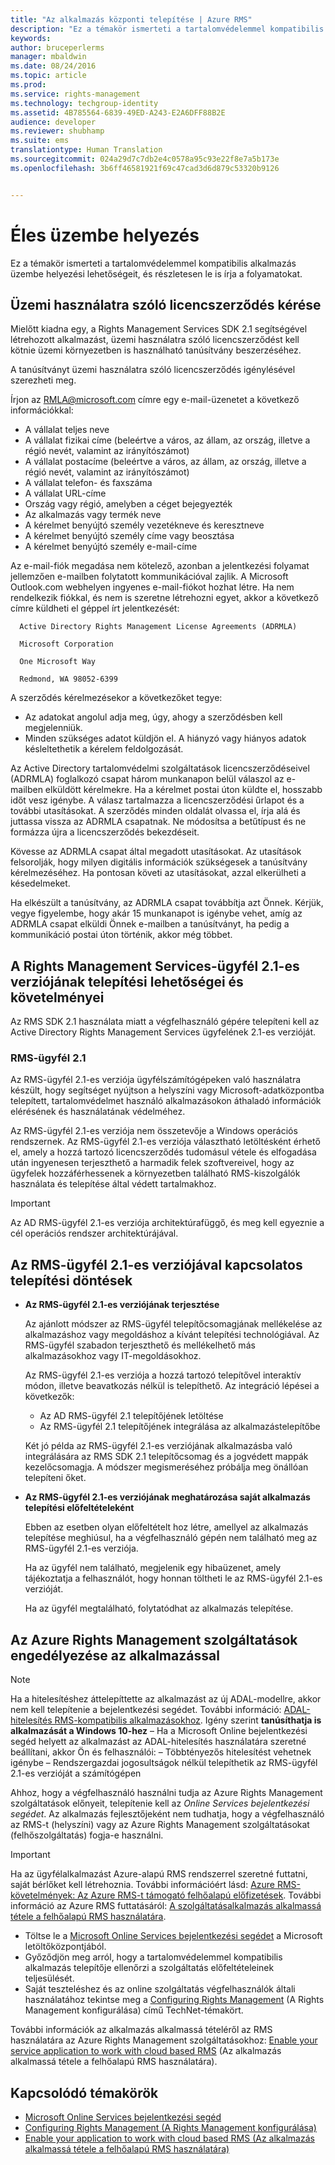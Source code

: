 ```yaml
---
title: "Az alkalmazás központi telepítése | Azure RMS"
description: "Ez a témakör ismerteti a tartalomvédelemmel kompatibilis alkalmazás üzembe helyezési lehetőségeit, és részletesen le is írja a folyamatokat."
keywords: 
author: bruceperlerms
manager: mbaldwin
ms.date: 08/24/2016
ms.topic: article
ms.prod: 
ms.service: rights-management
ms.technology: techgroup-identity
ms.assetid: 4B785564-6839-49ED-A243-E2A6DFF88B2E
audience: developer
ms.reviewer: shubhamp
ms.suite: ems
translationtype: Human Translation
ms.sourcegitcommit: 024a29d7c7db2e4c0578a95c93e22f8e7a5b173e
ms.openlocfilehash: 3b6ff46581921f69c47cad3d6d879c53320b9126


---
```


# Éles üzembe helyezés


Ez a témakör ismerteti a tartalomvédelemmel kompatibilis alkalmazás üzembe helyezési lehetőségeit, és részletesen le is írja a folyamatokat.

## Üzemi használatra szóló licencszerződés kérése

 Mielőtt kiadna egy, a Rights Management Services SDK 2.1 segítségével létrehozott alkalmazást, üzemi használatra szóló licencszerződést kell kötnie üzemi környezetben is használható tanúsítvány beszerzéséhez.

A tanúsítványt üzemi használatra szóló licencszerződés igénylésével szerezheti meg.

Írjon az [RMLA@microsoft.com](mailto:rmla@microsoft.com) címre egy e-mail-üzenetet a következő információkkal:

- A vállalat teljes neve
- A vállalat fizikai címe (beleértve a város, az állam, az ország, illetve a régió nevét, valamint az irányítószámot)
- A vállalat postacíme (beleértve a város, az állam, az ország, illetve a régió nevét, valamint az irányítószámot)
- A vállalat telefon- és faxszáma
- A vállalat URL-címe
- Ország vagy régió, amelyben a céget bejegyezték
- Az alkalmazás vagy termék neve
- A kérelmet benyújtó személy vezetékneve és keresztneve
- A kérelmet benyújtó személy címe vagy beosztása
- A kérelmet benyújtó személy e-mail-címe

Az e-mail-fiók megadása nem kötelező, azonban a jelentkezési folyamat jellemzően e-mailben folytatott kommunikációval zajlik. A Microsoft Outlook.com webhelyen ingyenes e-mail-fiókot hozhat létre. Ha nem rendelkezik fiókkal, és nem is szeretne létrehozni egyet, akkor a következő címre küldheti el géppel írt jelentkezését:

      Active Directory Rights Management License Agreements (ADRMLA)

      Microsoft Corporation

      One Microsoft Way

      Redmond, WA 98052-6399

A szerződés kérelmezésekor a következőket tegye:
- Az adatokat angolul adja meg, úgy, ahogy a szerződésben kell megjelenniük.
- Minden szükséges adatot küldjön el. A hiányzó vagy hiányos adatok késleltethetik a kérelem feldolgozását.

Az Active Directory tartalomvédelmi szolgáltatások licencszerződéseivel (ADRMLA) foglalkozó csapat három munkanapon belül válaszol az e-mailben elküldött kérelmekre. Ha a kérelmet postai úton küldte el, hosszabb időt vesz igénybe. A válasz tartalmazza a licencszerződési űrlapot és a további utasításokat. A szerződés minden oldalát olvassa el, írja alá és juttassa vissza az ADRMLA csapatnak. Ne módosítsa a betűtípust és ne formázza újra a licencszerződés bekezdéseit.

Kövesse az ADRMLA csapat által megadott utasításokat. Az utasítások felsorolják, hogy milyen digitális információk szükségesek a tanúsítvány kérelmezéséhez. Ha pontosan követi az utasításokat, azzal elkerülheti a késedelmeket.

Ha elkészült a tanúsítvány, az ADRMLA csapat továbbítja azt Önnek. Kérjük, vegye figyelembe, hogy akár 15 munkanapot is igénybe vehet, amíg az ADRMLA csapat elküldi Önnek e-mailben a tanúsítványt, ha pedig a kommunikáció postai úton történik, akkor még többet.


## A Rights Management Services-ügyfél 2.1-es verziójának telepítési lehetőségei és követelményei

Az RMS SDK 2.1 használata miatt a végfelhasználó gépére telepíteni kell az Active Directory Rights Management Services ügyfelének 2.1-es verzióját.

### RMS-ügyfél 2.1

Az RMS-ügyfél 2.1-es verziója ügyfélszámítógépeken való használatra készült, hogy segítséget nyújtson a helyszíni vagy Microsoft-adatközpontba telepített, tartalomvédelmet használó alkalmazásokon áthaladó információk elérésének és használatának védelméhez.

Az RMS-ügyfél 2.1-es verziója nem összetevője a Windows operációs rendszernek. Az RMS-ügyfél 2.1-es verziója választható letöltésként érhető el, amely a hozzá tartozó licencszerződés tudomásul vétele és elfogadása után ingyenesen terjeszthető a harmadik felek szoftvereivel, hogy az ügyfelek hozzáférhessenek a környezetben található RMS-kiszolgálók használata és telepítése által védett tartalmakhoz.


> [!IMPORTANT]
> Az AD RMS-ügyfél 2.1-es verziója architektúrafüggő, és meg kell egyeznie a cél operációs rendszer architektúrájával.


## Az RMS-ügyfél 2.1-es verziójával kapcsolatos telepítési döntések

-   **Az RMS-ügyfél 2.1-es verziójának terjesztése**

    Az ajánlott módszer az RMS-ügyfél telepítőcsomagjának mellékelése az alkalmazáshoz vagy megoldáshoz a kívánt telepítési technológiával. Az RMS-ügyfél szabadon terjeszthető és mellékelhető más alkalmazásokhoz vagy IT-megoldásokhoz.

    Az RMS-ügyfél 2.1-es verziója a hozzá tartozó telepítővel interaktív módon, illetve beavatkozás nélkül is telepíthető. Az integráció lépései a következők:

    -   Az AD RMS-ügyfél 2.1 telepítőjének letöltése
    -   Az RMS-ügyfél 2.1 telepítőjének integrálása az alkalmazástelepítőbe

    Két jó példa az RMS-ügyfél 2.1-es verziójának alkalmazásba való integrálására az RMS SDK 2.1 telepítőcsomag és a jogvédett mappák kezelőcsomagja. A módszer megismeréséhez próbálja meg önállóan telepíteni őket.

-   **Az RMS-ügyfél 2.1-es verziójának meghatározása saját alkalmazás telepítési előfeltételeként**

    Ebben az esetben olyan előfeltételt hoz létre, amellyel az alkalmazás telepítése meghiúsul, ha a végfelhasználó gépén nem található meg az RMS-ügyfél 2.1-es verziója.

    Ha az ügyfél nem található, megjelenik egy hibaüzenet, amely tájékoztatja a felhasználót, hogy honnan töltheti le az RMS-ügyfél 2.1-es verzióját.

    Ha az ügyfél megtalálható, folytatódhat az alkalmazás telepítése.

## Az Azure Rights Management szolgáltatások engedélyezése az alkalmazással

> [!NOTE]
> Ha a hitelesítéshez áttelepíttette az alkalmazást az új ADAL-modellre, akkor nem kell telepítenie a bejelentkezési segédet. További információ: [ADAL-hitelesítés RMS-kompatibilis alkalmazásokhoz](adal-auth.md).
> Igény szerint **tanúsíthatja is alkalmazását a Windows 10-hez** – Ha a Microsoft Online bejelentkezési segéd helyett az alkalmazást az ADAL-hitelesítés használatára szeretné beállítani, akkor Ön és felhasználói: – Többtényezős hitelesítést vehetnek igénybe – Rendszergazdai jogosultságok nélkül telepíthetik az RMS-ügyfél 2.1-es verzióját a számítógépen


Ahhoz, hogy a végfelhasználó használni tudja az Azure Rights Management szolgáltatások előnyeit, telepítenie kell az *Online Services bejelentkezési segédet*. Az alkalmazás fejlesztőjeként nem tudhatja, hogy a végfelhasználó az RMS-t (helyszíni) vagy az Azure Rights Management szolgáltatásokat (felhőszolgáltatás) fogja-e használni.


> [!IMPORTANT]
> Ha az ügyfélalkalmazást Azure-alapú RMS rendszerrel szeretné futtatni, saját bérlőket kell létrehoznia. További információért lásd: [Azure RMS-követelmények: Az Azure RMS-t támogató felhőalapú előfizetések](../get-started/requirements-subscriptions.md).
> További információ az Azure RMS futtatásáról: [A szolgáltatásalkalmazás alkalmassá tétele a felhőalapú RMS használatára](how-to-use-file-api-with-aadrm-cloud.md).

-   Töltse le a [Microsoft Online Services bejelentkezési segédet](http://www.microsoft.com/en-us/download/details.aspx?id=28177) a Microsoft letöltőközpontjából.
-   Győződjön meg arról, hogy a tartalomvédelemmel kompatibilis alkalmazás telepítője ellenőrzi a szolgáltatás előfeltételeinek teljesülését.
-   Saját teszteléshez és az online szolgáltatás végfelhasználók általi használatához tekintse meg a [Configuring Rights Management](https://TechNet.Microsoft.Com/en-us/library/jj585002.aspx) (A Rights Management konfigurálása) című TechNet-témakört.

További információk az alkalmazás alkalmassá tételéről az RMS használatára az Azure Rights Management szolgáltatásokhoz: [Enable your service application to work with cloud based RMS](how-to-use-file-api-with-aadrm-cloud.md) (Az alkalmazás alkalmassá tétele a felhőalapú RMS használatára).

## Kapcsolódó témakörök

* [Microsoft Online Services bejelentkezési segéd](http://www.microsoft.com/en-us/download/details.aspx?id=28177)
* [Configuring Rights Management (A Rights Management konfigurálása)](https://TechNet.Microsoft.Com/en-us/library/jj585002.aspx)
* [Enable your application to work with cloud based RMS (Az alkalmazás alkalmassá tétele a felhőalapú RMS használatára)](how-to-use-file-api-with-aadrm-cloud.md)
 

 



<!--HONumber=Aug16_HO4-->


